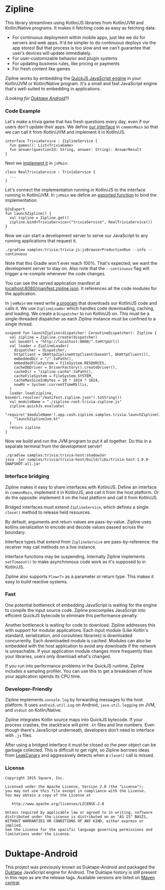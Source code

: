 # Zipline

This library streamlines using Kotlin/JS libraries from Kotlin/JVM and Kotlin/Native programs. It
makes it fetching code as easy as fetching data:

 * For continuous deployment within mobile apps, just like we do for servers and web apps. It'd be
   simpler to do continuous deploys via the app stores! But that process is too slow and we can't
   guarantee that user’s devices will update immediately.
 * For user-customizable behavior and plugin systems
 * For updating business rules, like pricing or payments
 * For fresh content like games

Zipline works by embedding the [QuickJS JavaScript engine][qjs] in your Kotlin/JVM or Kotlin/Native
program. It's a small and fast JavaScript engine that's well-suited to embedding in applications.

_(Looking for [Duktape Android](#duktape-android)?)_


### Code Example

Let's make a trivia game that has fresh questions every day, even if our users don't update their
apps. We define [our interface][trivia.kt] in `commonMain` so that we can call it from Kotlin/JVM
and implement it in Kotlin/JS.

```
interface TriviaService : ZiplineService {
  fun games(): List<TriviaGame>
  fun answer(questionId: String, answer: String): AnswerResult
}
```

Next we [implement it][triviaJs.kt] in `jsMain`:

```
class RealTriviaService : TriviaService {
  ...
}
```

Let's connect the implementation running in Kotlin/JS to the interface running in Kotlin/JVM. In
`jsMain` we define an [exported function][launchZiplineJs.kt] to bind the implementation:

```
@JsExport
fun launchZipline() {
  val zipline = Zipline.get()
  zipline.bind<TriviaService>("triviaService", RealTriviaService())
}
```

Now we can start a development server to serve our JavaScript to any running applications that
request it.

```
./gradlew samples:trivia:trivia-js:jsBrowserProductionRun --info --continuous
```

Note that this Gradle won't ever reach 100%. That's expected; we want the development server to stay
on. Also note that the `--continuous` flag will trigger a re-compile whenever the code changes.

You can see the served application manifest at
[localhost:8080/manifest.zipline.json](http://localhost:8080/manifest.zipline.json). It references
all the code modules for the application.

In `jvmMain` we need write [a program][launchZiplineJvm.kt] that downloads our Kotlin/JS code and
calls it. We use `ZiplineLoader` which handles code downloading, caching, and loading. We create a
`Dispatcher` to run Kotlin/JS on. This must be a single-threaded dispatcher as each Zipline instance
must be confined to a single thread.

```
suspend fun launchZipline(dispatcher: CoroutineDispatcher): Zipline {
  val zipline = Zipline.create(dispatcher)
  val baseUrl = "http://localhost:8080/".toHttpUrl()
  val loader = ZiplineLoader(
    dispatcher = dispatcher,
    httpClient = OkHttpZiplineHttpClient(baseUrl, OkHttpClient()),
    embeddedDir = "/".toPath(),
    embeddedFileSystem = FileSystem.RESOURCES,
    cacheDbDriver = DriverFactory().createDriver(),
    cacheDir = "zipline-cache".toPath(),
    cacheFileSystem = FileSystem.SYSTEM,
    cacheMaxSizeInBytes = 10 * 1024 * 1024,
    nowMs = System::currentTimeMillis,
  )
  loader.load(zipline, baseUrl.resolve("/manifest.zipline.json").toString())
  val moduleName = "./zipline-root-trivia-zipline.js"
  zipline.quickJs.evaluate(
    "require('$moduleName').app.cash.zipline.samples.trivia.launchZipline()",
    "launchZiplineJvm.kt"
  )
  return zipline
}
```

Now we build and run the JVM program to put it all together. Do this in a separate terminal from the
development server!

```
./gradlew samples:trivia:trivia-host:shadowJar
java -jar samples/trivia/trivia-host/build/libs/trivia-host-1.0.0-SNAPSHOT-all.jar
```

### Interface bridging

Zipline makes it easy to share interfaces with Kotlin/JS. Define an interface in `commonMain`,
implement it in Kotlin/JS, and call it from the host platform. Or do the opposite: implement it on
the host platform and call it from Kotlin/JS.

Bridged interfaces must extend `ZiplineService`, which defines a single `close()` method to release
held resources.

By default, arguments and return values are pass-by-value. Zipline uses kotlinx.serialization to
encode and decode values passed across the boundary.

Interface types that extend from `ZiplineService` are pass-by-reference: the receiver may call
methods on a live instance.

Interface functions may be suspending. Internally Zipline implements `setTimeout()` to make
asynchronous code work as it's supposed to in Kotlin/JS.

Zipline also supports `Flow<T>` as a parameter or return type. This makes it easy to build reactive
systems.


### Fast

One potential bottleneck of embedding JavaScript is waiting for the engine to compile the input
source code. Zipline precompiles JavaScript into efficient QuickJS bytecode to eliminate this
performance penalty.

Another bottleneck is waiting for code to download. Zipline addresses this with support for modular
applications. Each input module (Like Kotlin's standard, serialization, and coroutines libraries)
is downloaded concurrently. Each downloaded module is cached. Modules can also be embedded with the
host application to avoid any downloads if the network is unreachable. If your application module
changes more frequently than your libraries, users only download what's changed.

If you run into performance problems in the QuickJS runtime, Zipline includes a sampling profiler.
You can use this to get a breakdown of how your application spends its CPU time.


### Developer-Friendly

Zipline implements `console.log` by forwarding messages to the host platform. It uses
`android.util.Log` on Android, `java.util.logging` on JVM, and `stdout` on Kotlin/Native.

Zipline integrates Kotlin source maps into QuickJS bytecode. If your process crashes, the stacktrace
will print `.kt` files and line numbers. Even though there's JavaScript underneath, developers don't
need to interface with `.js` files.

After using a bridged interface it must be closed so the peer object can be garbage collected. This
is difficult to get right, so Zipline borrows ideas from [LeakCanary] and aggressively detects
when a `close()` call is missed.

### License

    Copyright 2015 Square, Inc.

    Licensed under the Apache License, Version 2.0 (the "License");
    you may not use this file except in compliance with the License.
    You may obtain a copy of the License at

       http://www.apache.org/licenses/LICENSE-2.0

    Unless required by applicable law or agreed to in writing, software
    distributed under the License is distributed on an "AS IS" BASIS,
    WITHOUT WARRANTIES OR CONDITIONS OF ANY KIND, either express or implied.
    See the License for the specific language governing permissions and
    limitations under the License.

# Duktape-Android

This project was previously known as Duktape-Android and packaged the
[Duktape](https://duktape.org/) JavaScript engine for Android. The Duktape history is still present
in this repo as are the release tags. Available versions are listed on
[Maven central](https://search.maven.org/artifact/com.squareup.duktape/duktape-android).

[qjs]: https://bellard.org/quickjs/
[LeakCanary]: https://square.github.io/leakcanary/
[trivia.kt]: https://github.com/cashapp/zipline/blob/trunk/samples/trivia/trivia-shared/src/commonMain/kotlin/app/cash/zipline/samples/trivia/trivia.kt
[triviaJs.kt]: https://github.com/cashapp/zipline/blob/trunk/samples/trivia/trivia-js/src/jsMain/kotlin/app/cash/zipline/samples/trivia/triviaJs.kt
[launchZiplineJs.kt]: https://github.com/cashapp/zipline/blob/trunk/samples/trivia/trivia-js/src/jsMain/kotlin/app/cash/zipline/samples/trivia/launchZiplineJs.kt
[launchZiplineJvm.kt]: https://github.com/cashapp/zipline/blob/trunk/samples/trivia/trivia-host/src/main/kotlin/app/cash/zipline/samples/trivia/launchZiplineJvm.kt
